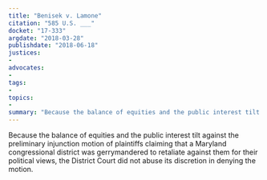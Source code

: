 ```yaml
---
title: "Benisek v. Lamone"
citation: "585 U.S. ___"
docket: "17-333"
argdate: "2018-03-28"
publishdate: "2018-06-18"
justices:
- 
advocates:
- 
tags:
- 
topics:
- 
summary: "Because the balance of equities and the public interest tilt against the preliminary injunction motion of plaintiffs claiming that a Maryland congressional district was gerrymandered to retaliate against them for their political views, the District Court did not abuse its discretion in denying the motion."
---
```

Because the balance of equities and the public interest tilt against the preliminary injunction motion of plaintiffs claiming that a Maryland congressional district was gerrymandered to retaliate against them for their political views, the District Court did not abuse its discretion in denying the motion.

